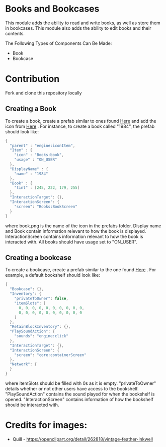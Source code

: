 # Books and Bookcases

This module adds the ability to read and write books, as well as store them in bookcases. This module also adds the ability to edit books and their contents.

The Following Types of Components Can Be Made:
* Book
* Bookcase


# Contribution

Fork and clone this repository locally


## Creating a Book

To create a book, create a prefab similar to ones found [Here](https://github.com/Terasology/Books/tree/master/assets/prefabs) and add the icon from [Here](https://github.com/Terasology/Books/tree/master/assets/textures) . For instance, to create a book called "1984", the prefab should look like:
```java
{
  "parent" : "engine:iconItem",
  "Item" : {
    "icon" : "Books:book",
    "usage" : "ON_USER"
  },
  "DisplayName" : {
    "name" : "1984"
  },
  "Book" : {
    "tint" : [245, 222, 179, 255]
  },
  "InteractionTarget": {},
  "InteractionScreen": {
    "screen": "Books:BookScreen"
  }
} 
```
where book.png is the name of the icon in the prefabs folder. Display name and Book contain information relevant to how the book is displayed. InteractionScreen contains information relevant to how the book is interacted with. All books should have usage set to "ON_USER".

## Creating a bookcase

To create a bookcase, create a prefab similar to the one found [Here](https://github.com/Terasology/Books/tree/master/assets/prefabs) . For example,  a default bookshelf should look like:
```java
{
  "Bookcase": {},
  "Inventory": {
    "privateToOwner": false,
    "itemSlots": [
      0, 0, 0, 0, 0, 0, 0, 0, 0, 0,
      0, 0, 0, 0, 0, 0, 0, 0, 0, 0
    ]
  },
  "RetainBlockInventory": {},
  "PlaySoundAction": {
    "sounds": "engine:click"
  },
  "InteractionTarget": {},
  "InteractionScreen": {
    "screen": "core:containerScreen"
  },
  "Network": {
  }
}
```
where itemSlots should be filled with 0s as it is empty. "privateToOwner" details whether or not other users have access to the bookshelf. "PlaySoundAction" contains the sound played for when the bookshelf is opened. "InteractionScreen" contains information of how the bookshelf should be interacted with.


# Credits for images:
- Quill - https://openclipart.org/detail/262818/vintage-feather-inkwell
